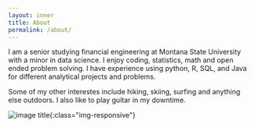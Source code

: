 ```yaml
---
layout: inner
title: About
permalink: /about/
---
```


I am a senior studying financial engineering at Montana State University with a minor in data science. I enjoy coding, statistics, math and open ended problem solving. I have experience using python, R, SQL, and Java for different analytical projects and problems.

Some of my other interestes include hiking, skiing, surfing and anything else outdoors. I also like to play guitar in my downtime. 

![image title](/img/posts/Me.png){:class="img-responsive"}